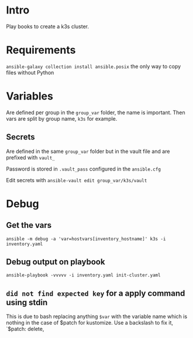 # Intro
Play books to create a k3s cluster.


# Requirements
`ansible-galaxy collection install ansible.posix` the only way to copy files without Python

# Variables
Are defined per group in the `group_var` folder, the name is important. Then vars are split by group name, `k3s` for example.

## Secrets
Are defined in the same `group_var` folder but in the vault file and are prefixed with `vault_`

Password is stored in `.vault_pass` configured in the `ansible.cfg`

Edit secrets with `ansible-vault edit group_var/k3s/vault`

# Debug

## Get the vars
`ansible -m debug -a 'var=hostvars[inventory_hostname]' k3s -i inventory.yaml`

## Debug output on playbook
`ansible-playbook -vvvvv -i inventory.yaml init-cluster.yaml`

## `did not find expected key` for a apply command using stdin

This is due to bash replacing anything `$var` with the variable name which is nothing in the case of $patch for kustomize. Use a backslash to fix it, `\$patch: delete,
